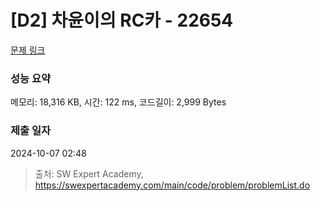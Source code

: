 # [D2] 차윤이의 RC카 - 22654 

[문제 링크](https://swexpertacademy.com/main/code/problem/problemDetail.do?contestProbId=AZIx55YKpg0DFAQP) 

### 성능 요약

메모리: 18,316 KB, 시간: 122 ms, 코드길이: 2,999 Bytes

### 제출 일자

2024-10-07 02:48



> 출처: SW Expert Academy, https://swexpertacademy.com/main/code/problem/problemList.do
